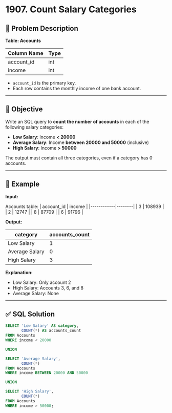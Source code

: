 # 1907. Count Salary Categories

## 📘 Problem Description

**Table: Accounts**

| Column Name | Type |
|-------------|------|
| account_id  | int  |
| income      | int  |

- `account_id` is the primary key.
- Each row contains the monthly income of one bank account.

---

## 🎯 Objective

Write an SQL query to **count the number of accounts** in each of the following salary categories:

- **Low Salary**: Income **< 20000**
- **Average Salary**: Income **between 20000 and 50000** (inclusive)
- **High Salary**: Income **> 50000**

The output must contain all three categories, even if a category has 0 accounts.

---

## 🧪 Example

**Input:**

Accounts table:
| account_id | income |
|------------|--------|
| 3          | 108939 |
| 2          | 12747  |
| 8          | 87709  |
| 6          | 91796  |

**Output:**

| category       | accounts_count |
|----------------|----------------|
| Low Salary     | 1              |
| Average Salary | 0              |
| High Salary    | 3              |

**Explanation:**
- Low Salary: Only account 2
- High Salary: Accounts 3, 6, and 8
- Average Salary: None

---

## ✅ SQL Solution

```sql
SELECT 'Low Salary' AS category,
       COUNT(*) AS accounts_count
FROM Accounts
WHERE income < 20000

UNION

SELECT 'Average Salary',
       COUNT(*)
FROM Accounts
WHERE income BETWEEN 20000 AND 50000

UNION

SELECT 'High Salary',
       COUNT(*)
FROM Accounts
WHERE income > 50000;
